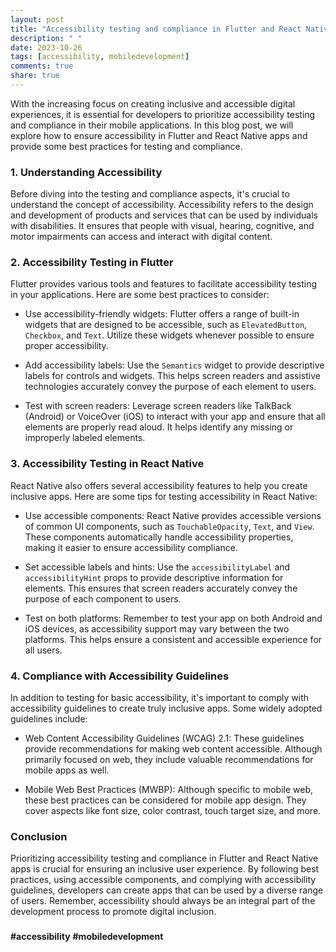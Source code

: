 ```yaml
---
layout: post
title: "Accessibility testing and compliance in Flutter and React Native"
description: " "
date: 2023-10-26
tags: [accessibility, mobiledevelopment]
comments: true
share: true
---
```


With the increasing focus on creating inclusive and accessible digital experiences, it is essential for developers to prioritize accessibility testing and compliance in their mobile applications. In this blog post, we will explore how to ensure accessibility in Flutter and React Native apps and provide some best practices for testing and compliance.

### 1. Understanding Accessibility

Before diving into the testing and compliance aspects, it's crucial to understand the concept of accessibility. Accessibility refers to the design and development of products and services that can be used by individuals with disabilities. It ensures that people with visual, hearing, cognitive, and motor impairments can access and interact with digital content.

### 2. Accessibility Testing in Flutter

Flutter provides various tools and features to facilitate accessibility testing in your applications. Here are some best practices to consider:

- Use accessibility-friendly widgets: Flutter offers a range of built-in widgets that are designed to be accessible, such as `ElevatedButton`, `Checkbox`, and `Text`. Utilize these widgets whenever possible to ensure proper accessibility.

- Add accessibility labels: Use the `Semantics` widget to provide descriptive labels for controls and widgets. This helps screen readers and assistive technologies accurately convey the purpose of each element to users.

- Test with screen readers: Leverage screen readers like TalkBack (Android) or VoiceOver (iOS) to interact with your app and ensure that all elements are properly read aloud. It helps identify any missing or improperly labeled elements.

### 3. Accessibility Testing in React Native

React Native also offers several accessibility features to help you create inclusive apps. Here are some tips for testing accessibility in React Native:

- Use accessible components: React Native provides accessible versions of common UI components, such as `TouchableOpacity`, `Text`, and `View`. These components automatically handle accessibility properties, making it easier to ensure accessibility compliance.

- Set accessible labels and hints: Use the `accessibilityLabel` and `accessibilityHint` props to provide descriptive information for elements. This ensures that screen readers accurately convey the purpose of each component to users.

- Test on both platforms: Remember to test your app on both Android and iOS devices, as accessibility support may vary between the two platforms. This helps ensure a consistent and accessible experience for all users.

### 4. Compliance with Accessibility Guidelines

In addition to testing for basic accessibility, it's important to comply with accessibility guidelines to create truly inclusive apps. Some widely adopted guidelines include:

- Web Content Accessibility Guidelines (WCAG) 2.1: These guidelines provide recommendations for making web content accessible. Although primarily focused on web, they include valuable recommendations for mobile apps as well.

- Mobile Web Best Practices (MWBP): Although specific to mobile web, these best practices can be considered for mobile app design. They cover aspects like font size, color contrast, touch target size, and more.

### Conclusion

Prioritizing accessibility testing and compliance in Flutter and React Native apps is crucial for ensuring an inclusive user experience. By following best practices, using accessible components, and complying with accessibility guidelines, developers can create apps that can be used by a diverse range of users. Remember, accessibility should always be an integral part of the development process to promote digital inclusion.

###

**#accessibility** **#mobiledevelopment**